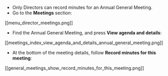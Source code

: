 * Only Directors can record minutes for an Annual General Meeting.
* Go to the **Meetings** section:

[[menu_director_meetings.png]]

* Find the Annual General Meeting, and press **View agenda and details**:

[[meetings_index_view_agenda_and_details_annual_general_meeting.png]]

* At the bottom of the meeting details, follow **Record minutes for this meeting**:

[[general_meetings_show_record_minutes_for_this_meeting.png]]

